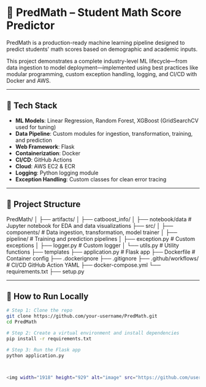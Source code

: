# 🧠 PredMath – Student Math Score Predictor

PredMath is a production-ready machine learning pipeline designed to predict students' math scores based on demographic and academic inputs.

This project demonstrates a complete industry-level ML lifecycle—from data ingestion to model deployment—implemented using best practices like modular programming, custom exception handling, logging, and CI/CD with Docker and AWS.

---

## 🚀 Tech Stack

- **ML Models**: Linear Regression, Random Forest, XGBoost (GridSearchCV used for tuning)
- **Data Pipeline**: Custom modules for ingestion, transformation, training, and prediction
- **Web Framework**: Flask
- **Containerization**: Docker
- **CI/CD**: GitHub Actions
- **Cloud**: AWS EC2 & ECR
- **Logging**: Python logging module
- **Exception Handling**: Custom classes for clean error tracing

---

## 📁 Project Structure
PredMath/
│ ├── artifacts/
│ ├── catboost_info/
│ ├── notebook/data # Jupyter notebook for EDA and data visualizations 
├── src/
│ ├── components/ # Data ingestion, transformation, model trainer
│ ├── pipeline/ # Training and prediction pipelines
│ ├── exception.py # Custom exceptions
│ ├── logger.py # Custom logger
│ └── utils.py # Utility functions
├── templates
├── application.py # Flask app
├── Dockerfile # Container config
├── .dockerignore
├── .gitignore
├── .github/workflows/ # CI/CD GitHub Action YAML
├── docker-compose.yml
└── requirements.txt
├── setup.py


---

## 🧪 How to Run Locally

```bash
# Step 1: Clone the repo
git clone https://github.com/your-username/PredMath.git
cd PredMath

# Step 2: Create a virtual environment and install dependencies
pip install -r requirements.txt

# Step 3: Run the Flask app
python application.py



<img width="1918" height="929" alt="image" src="https://github.com/user-attachments/assets/77bed204-bf80-4dbf-a5eb-14341f75970f" />
